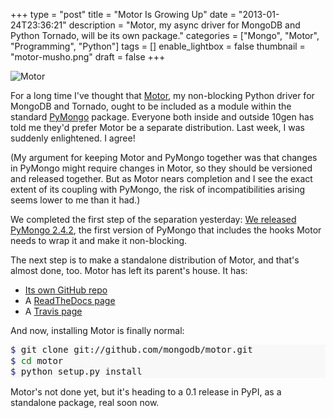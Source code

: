+++
type = "post"
title = "Motor Is Growing Up"
date = "2013-01-24T23:36:21"
description = "Motor, my async driver for MongoDB and Python Tornado, will be its own package."
categories = ["Mongo", "Motor", "Programming", "Python"]
tags = []
enable_lightbox = false
thumbnail = "motor-musho.png"
draft = false
+++

<p><img style="display:block; margin-left:auto; margin-right:auto;" src="motor-musho.png" alt="Motor" title="motor-musho.png" border="0"   /></p>
<p>For a long time I've thought that <a href="/motor/">Motor</a>, my non-blocking Python driver for MongoDB and Tornado, ought to be included as a module within the standard <a href="http://pypi.python.org/pypi/pymongo/">PyMongo</a> package. Everyone both inside and outside 10gen has told me they'd prefer Motor be a separate distribution. Last week, I was suddenly enlightened. I agree!</p>
<p>(My argument for keeping Motor and PyMongo together was that changes in PyMongo might require changes in Motor, so they should be versioned and released together. But as Motor nears completion and I see the exact extent of its coupling with PyMongo, the risk of incompatibilities arising seems lower to me than it had.)</p>
<p>We completed the first step of the separation yesterday: <a href="/blog/pymongo-2-4-2-is-out/">We released PyMongo 2.4.2</a>, the first version of PyMongo that includes the hooks Motor needs to wrap it and make it non-blocking.</p>
<p>The next step is to make a standalone distribution of Motor, and that's almost done, too. Motor has left its parent's house. It has:</p>
<ul>
<li><a href="https://github.com/mongodb/motor/">Its own GitHub repo</a></li>
<li>A <a href="http://motor.readthedocs.org/">ReadTheDocs page</a></li>
<li>A <a href="https://travis-ci.org/mongodb/motor">Travis page</a></li>
</ul>
<p>And now, installing Motor is finally normal:</p>
<div class="codehilite" style="background: #f8f8f8"><pre style="line-height: 125%"><span style="color: #19177C">$ </span>git clone git://github.com/mongodb/motor.git
<span style="color: #19177C">$ </span><span style="color: #008000">cd </span>motor
<span style="color: #19177C">$ </span>python setup.py install
</pre></div>


<p>Motor's not done yet, but it's heading to a 0.1 release in PyPI, as a standalone package, real soon now.</p>
    